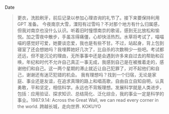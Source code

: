 Date

> 更衣，洗脸刷牙，前后记录以参加心理咨询的礼节了。接下来要保持利用 GPT 准备。
> 今夜南京大雪，溧阳有过雪吗？不对那个地方有什么归属感，但我对南京也没什么认识。听着旧时憧憬南京的歌谣，感到无比放松和愉悦。加之雪夜中散步，手虽冻得痛僵，心却快活热烈。水草将考试了，喵喵喵的感觉好可爱，她要谈恋爱，我也是有些不甘。不过，站起身，背上包到寝室了还会想她吗？我埋葬她好几次了，比自杀的次数稍少一些吧。考试都还远，但不是沉沦的理由，无所事事中还是会遇到许多来自过去的帮助和召唤，年纪和时代不允许自己真正一事无成，我感到自己是在被推着走的，感谢他们和自己。这一两个星期的滞止就近让自己犯罪了，对不起他们和自己，谢谢还有迷茫犯错的机会。
> 我有理想吗？找到一个归宿，无论是家庭、事业还是友谊，在追求真理的路上和唱高歌，自由自立自知自明，认真勇敢，平和坚定，相信科学。永远也不背叛理想。发展科学就是人类进步，包括：应用验证、探求知识、总结简化、泛化综合，我的事业一定是科学的事业。1987.9.14: Across the Great Wall, we can read every corner in the world. 跨越长城，走向世界. KOKUYO
